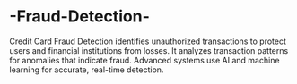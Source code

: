 # -Fraud-Detection-
Credit Card Fraud Detection identifies unauthorized transactions to protect users and financial institutions from losses. It analyzes transaction patterns for anomalies that indicate fraud. Advanced systems use AI and machine learning for accurate, real-time detection.
